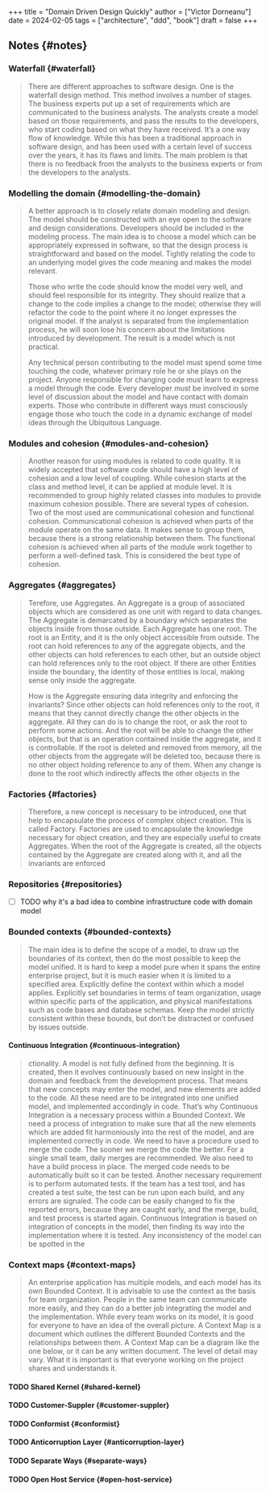 +++
title = "Domain Driven Design Quickly"
author = ["Victor Dorneanu"]
date = 2024-02-05
tags = ["architecture", "ddd", "book"]
draft = false
+++

## Notes {#notes}


### Waterfall {#waterfall}

> There are different approaches to software design. One is the
> waterfall design method. This method involves a number of
> stages. The business experts put up a set of requirements which
> are communicated to the business analysts. The analysts create a
> model based on those requirements, and pass the results to the
> developers, who start coding based on what they have received.
> It’s a one way flow of knowledge. While this has been a
> traditional approach in software design, and has been used with a
> certain level of success over the years, it has its flaws and limits.
> The main problem is that there is no feedback from the analysts
> to the business experts or from the developers to the analysts.


### Modelling the domain {#modelling-the-domain}

> A better approach is to closely relate domain modeling and
> design. The model should be constructed with an eye open to the
> software and design considerations. Developers should be
> included in the modeling process. The main idea is to choose a
> model which can be appropriately expressed in software, so that
> the design process is straightforward and based on the model.
> Tightly relating the code to an underlying model gives the code
> meaning and makes the model relevant.
>
> Those who write the code should know the model very well, and
> should feel responsible for its integrity. They should realize that
> a change to the code implies a change to the model; otherwise
> they will refactor the code to the point where it no longer
> expresses the original model. If the analyst is separated from the
> implementation process, he will soon lose his concern about the
> limitations introduced by development. The result is a model
> which is not practical.
>
> Any technical person contributing to the model must spend some
> time touching the code, whatever primary role he or she plays on
> the project. Anyone responsible for changing code must learn to
> express a model through the code. Every developer must be
> involved in some level of discussion about the model and have
> contact with domain experts. Those who contribute in different
> ways must consciously engage those who touch the code in a
> dynamic exchange of model ideas through the Ubiquitous
> Language.


### Modules and cohesion {#modules-and-cohesion}

> Another reason for using modules is related to code quality. It is widely accepted that
> software code should have a high level of cohesion and a low level of coupling. While
> cohesion starts at the class and method level, it can be applied at module level. It is
> recommended to group highly related classes into modules to provide maximum cohesion
> possible. There are several types of cohesion. Two of the most used are communicational
> cohesion and functional cohesion. Communicational cohesion is achieved when parts of the
> module operate on the same data. It makes sense to group them, because there is a strong
> relationship between them. The functional cohesion is achieved when all parts of the
> module work together to perform a well-defined task. This is considered the best type of
> cohesion.


### Aggregates {#aggregates}

> Terefore, use Aggregates. An Aggregate is a group of
> associated objects which are considered as one unit with regard
> to data changes. The Aggregate is demarcated by a boundary
> which separates the objects inside from those outside. Each
> Aggregate has one root. The root is an Entity, and it is the only
> object accessible from outside. The root can hold references to
> any of the aggregate objects, and the other objects can hold
> references to each other, but an outside object can hold
> references only to the root object. If there are other Entities
> inside the boundary, the identity of those entities is local,
> making sense only inside the aggregate.
>
> How is the Aggregate ensuring data integrity and enforcing the
> invariants? Since other objects can hold references only to the
> root, it means that they cannot directly change the other objects
> in the aggregate. All they can do is to change the root, or ask the
> root to perform some actions. And the root will be able to
> change the other objects, but that is an operation contained
> inside the aggregate, and it is controllable. If the root is deleted
> and removed from memory, all the other objects from the
> aggregate will be deleted too, because there is no other object
> holding reference to any of them. When any change is done to
> the root which indirectly affects the other objects in the


### Factories {#factories}

> Therefore, a new concept is necessary to be introduced, one that
> help to encapsulate the process of complex object creation. This
> is called Factory. Factories are used to encapsulate the
> knowledge necessary for object creation, and they are especially
> useful to create Aggregates. When the root of the Aggregate is
> created, all the objects contained by the Aggregate are created
> along with it, and all the invariants are enforced


### Repositories {#repositories}

-   [ ] TODO why it's a bad idea to combine infrastructure code with domain model


### Bounded contexts {#bounded-contexts}

> The main idea is to define the scope of a model, to draw up the
> boundaries of its context, then do the most possible to keep the
> model unified. It is hard to keep a model pure when it spans the
> entire enterprise project, but it is much easier when it is limited
> to a specified area. Explicitly define the context within which a
> model applies. Explicitly set boundaries in terms of team
> organization, usage within specific parts of the application, and
> physical manifestations such as code bases and database
> schemas. Keep the model strictly consistent within these bounds,
> but don’t be distracted or confused by issues outside.


#### Continuous Integration {#continuous-integration}

> ctionality.
> A model is not fully defined from the beginning. It is created,
> then it evolves continuously based on new insight in the domain
> and feedback from the development process. That means that
> new concepts may enter the model, and new elements are added
> to the code. All these need are to be integrated into one unified
> model, and implemented accordingly in code. That’s why
> Continuous Integration is a necessary process within a Bounded
> Context. We need a process of integration to make sure that all
> the new elements which are added fit harmoniously into the rest
> of the model, and are implemented correctly in code. We need to
> have a procedure used to merge the code. The sooner we merge
> the code the better. For a single small team, daily merges are
> recommended. We also need to have a build process in place.
> The merged code needs to be automatically built so it can be
> tested. Another necessary requirement is to perform automated
> tests. If the team has a test tool, and has created a test suite, the
> test can be run upon each build, and any errors are signaled. The
> code can be easily changed to fix the reported errors, because
> they are caught early, and the merge, build, and test process is
> started again.
> Continuous Integration is based on integration of concepts in the
> model, then finding its way into the implementation where it is
> tested. Any inconsistency of the model can be spotted in the


### Context maps {#context-maps}

> An enterprise application has multiple models, and each model
> has its own Bounded Context. It is advisable to use the context
> as the basis for team organization. People in the same team can
> communicate more easily, and they can do a better job
> integrating the model and the implementation. While every team
> works on its model, it is good for everyone to have an idea of the
> overall picture. A Context Map is a document which outlines the
> different Bounded Contexts and the relationships between them.
> A Context Map can be a diagram like the one below, or it can be
> any written document. The level of detail may vary. What it is
> important is that everyone working on the project shares and
> understands it.


#### <span class="org-todo todo TODO">TODO</span> Shared Kernel {#shared-kernel}


#### <span class="org-todo todo TODO">TODO</span> Customer-Suppler {#customer-suppler}


#### <span class="org-todo todo TODO">TODO</span> Conformist {#conformist}


#### <span class="org-todo todo TODO">TODO</span> Anticorruption Layer {#anticorruption-layer}


#### <span class="org-todo todo TODO">TODO</span> Separate Ways {#separate-ways}


#### <span class="org-todo todo TODO">TODO</span> Open Host Service {#open-host-service}
